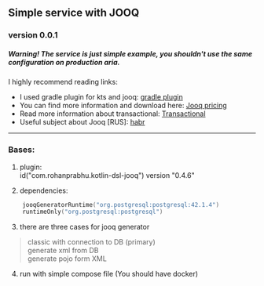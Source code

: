 ## Simple service with JOOQ
### version 0.0.1

##### Warning! The service is just simple example, you shouldn't use the same configuration on production aria.

I highly recommend reading links:  
* I used gradle plugin for kts and jooq: [gradle plugin](https://github.com/rohanprabhu/kotlin-dsl-gradle-jooq-plugin)  
* You can find more information and download here: [Jooq pricing](https://www.jooq.org/download/)  
* Read more information about transactional: [Transactional](https://www.jooq.org/doc/latest/manual/sql-execution/transaction-management/)  
* Useful subject about Jooq [RUS]: [habr](https://habr.com/ru/post/488522/)
---
### Bases:
1) plugin:  
id("com.rohanprabhu.kotlin-dsl-jooq") version "0.4.6"

2) dependencies:
```kotlin
    jooqGeneratorRuntime("org.postgresql:postgresql:42.1.4")
    runtimeOnly("org.postgresql:postgresql")
```

3) there are three cases for jooq generator
 > classic with connection to DB (primary)  
 > generate xml from DB  
 > generate pojo form XML  
 
4) run with simple compose file (You should have docker)

